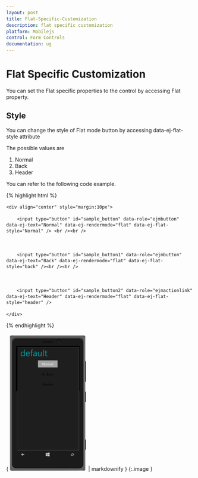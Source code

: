 ```yaml
---
layout: post
title: Flat-Specific-Customization
description: flat specific customization
platform: Mobilejs
control: Form Controls
documentation: ug
---
```


# Flat Specific Customization

You can set the Flat specific properties to the control by accessing Flat property.

## Style

You can change the style of Flat mode button by accessing data-ej-flat-style attribute 

The possible values are

1. Normal
2. Back
3. Header

You can refer to the following code example.

{% highlight html %}



    <div align="center" style="margin:10px">

        <input type="button" id="sample_button" data-role="ejmbutton" data-ej-text="Normal" data-ej-rendermode="flat" data-ej-flat-style="Normal" /> <br /><br />



        <input type="button" id="sample_button1" data-role="ejmbutton" data-ej-text="Back" data-ej-rendermode="flat" data-ej-flat-style="back" /><br /><br />



        <input type="button" id="sample_button2" data-role="ejmactionlink" data-ej-text="Header" data-ej-rendermode="flat" data-ej-flat-style="header" />

    </div>





{% endhighlight %}



{ ![C:/Users/deepal/AppData/Local/Temp/SNAGHTML2ab540a8.PNG](Flat-Specific-Customization_images/Flat-Specific-Customization_img1.png) | markdownify }
{:.image }


